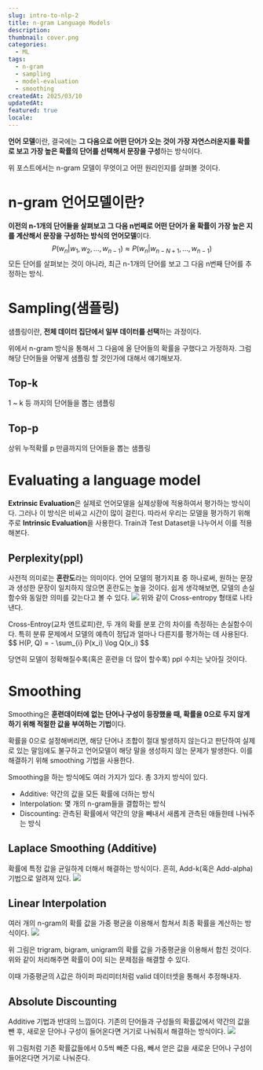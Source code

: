 ```yaml
---
slug: intro-to-nlp-2
title: n-gram Language Models
description: 
thumbnail: cover.png
categories:
  - ML
tags:
  - n-gram
  - sampling
  - model-evaluation
  - smoothing
createdAt: 2025/03/10
updatedAt: 
featured: true
locale:
---
```

**언어 모델**이란, 결국에는 **그 다음으로 어떤 단어가 오는 것이 가장 자연스러운지를 확률로 보고 가장 높은 확률의 단어를 선택해서 문장을 구성**하는 방식이다.

위 포스트에서는 n-gram 모델이 무엇이고 어떤 원리인지를 살펴볼 것이다.
# n-gram 언어모델이란?
**이전의 n-1개의 단어들을 살펴보고 그 다음 n번째로 어떤 단어가 올 확률이 가장 높은 지를 계산해서 문장을 구성하는 방식의 언어모델**이다.
$$
P(w_n | w_1, w_2, …, w_{n-1}) \approx P(w_n | w_{n-N+1}, …, w_{n-1})
$$
모든 단어를 살펴보는 것이 아니라, 최근 n-1개의 단어를 보고 그 다음 n번째 단어를 추정하는 방식.

# Sampling(샘플링)
샘플링이란, **전체 데이터 집단에서 일부 데이터를 선택**하는 과정이다.

위에서 n-gram 방식을 통해서 그 다음에 올 단어들의 확률을 구했다고 가정하자. 그럼 해당 단어들을 어떻게 샘플링 할 것인가에 대해서 얘기해보자.
## Top-k
1 ~ k 등 까지의 단어들을 뽑는 샘플링
## Top-p
상위 누적확률 p 만큼까지의 단어들을 뽑는 샘플링

# Evaluating a language model
**Extrinsic Evaluation**은 실제로 언어모델을 실제상황에 적용하여서 평가하는 방식이다.
그러나 이 방식은 비싸고 시간이 많이 걸린다.
따라서 우리는 모델을 평가하기 위해 주로 **Intrinsic Evaluation**을 사용한다. Train과 Test Dataset을 나누어서 이를 적용해본다.
## Perplexity(ppl)
사전적 의미로는 **혼란도**라는 의미이다. 언어 모델의 평가지표 중 하나로써, 원하는 문장과 생성한 문장이 일치하지 않으면 혼란도는 높을 것이다. 쉽게 생각해보면, 모델의 손실함수와 동일한 의미를 갖는다고 볼 수 있다.
![](https://i.imgur.com/frP0S1z.png)
위와 같이 Cross-entropy 형태로 나타낸다.

<Callout type="info">
Cross-Entroy(교차 엔트로피)란, 두 개의 확률 분포 간의 차이를 측정하는 손실함수이다.
특히 분류 문제에서 모델의 예측이 정답과 얼마나 다른지를 평가하는 데 사용된다.
$$
H(P, Q) = - \sum_{i} P(x_i) \log Q(x_i)
$$
</Callout>

당연히 모델이 정확해질수록(혹은 훈련을 더 많이 할수록) ppl 수치는 낮아질 것이다.

# Smoothing
Smoothing은 **훈련데이터에 없는 단어나 구성이 등장했을 때, 확률을 0으로 두지 않게 하기 위해 적절한 값을 부여하는 기법**이다.

확률을 0으로 설정해버리면, 해당 단어나 조합이 절대 발생하지 않는다고 판단하여 실제로 있는 말임에도 불구하고 언어모델이 해당 말을 생성하지 않는 문제가 발생한다. 이를 해결하기 위해 smoothing 기법을 사용한다.

Smoothing을 하는 방식에도 여러 가지가 있다. 총 3가지 방식이 있다.
- Additive: 약간의 값을 모든 확률에 더하는 방식
- Interpolation: 몇 개의 n-gram들을 결합하는 방식
- Discounting: 관측된 확률에서 약간의 양을 빼내서 새롭게 관측된 애들한테 나눠주는 방식

## Laplace Smoothing (Additive)
확률에 특정 값을 균일하게 더해서 해결하는 방식이다. 흔히, Add-k(혹은 Add-alpha) 기법으로 알려져 있다.
![](https://i.imgur.com/qVSPqnZ.png)

## Linear Interpolation
여러 개의 n-gram의 확률 값을 가중 평균을 이용해서 합쳐서 최종 확률을 계산하는 방식이다.
![](https://i.imgur.com/mZNmTTC.png)

위 그림은 trigram, bigram, unigram의 확률 값을 가중평균을 이용해서 합친 것이다. 위와 같이 처리해주면 확률이 0이 되는 문제점을 해결할 수 있다.

이때 가중평균의 $\lambda$값은 하이퍼 파리미터처럼 valid 데이터셋을 통해서 추정해내자.
## Absolute Discounting
Additive 기법과 반대의 느낌이다.
기존의 단어들과 구성들의 확률값에서 약간의 값을 뺀 후, 새로운 단어나 구성이 들어온다면 거기로 나눠줘서 해결하는 방식이다.
![](https://i.imgur.com/7zNdBpI.jpeg)

위 그림처럼 기존 확률값들에서 0.5씩 빼준 다음, 빼서 얻은 값을 새로운 단어나 구성이 들어온다면 거기로 나눠준다.